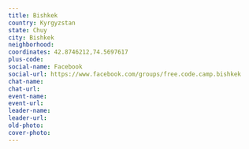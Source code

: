 ```yaml
---
title: Bishkek
country: Kyrgyzstan
state: Chuy
city: Bishkek
neighborhood: 
coordinates: 42.8746212,74.5697617
plus-code:
social-name: Facebook
social-url: https://www.facebook.com/groups/free.code.camp.bishkek
chat-name:
chat-url:
event-name:
event-url:
leader-name:
leader-url:
old-photo: 
cover-photo:
---
```

